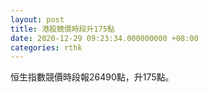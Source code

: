 ```yaml
---
layout: post
title: 港股競價時段升175點
date: 2020-12-29 09:23:34.000000000 +08:00
categories: rthk
---
```


恒生指數競價時段報26490點，升175點。
